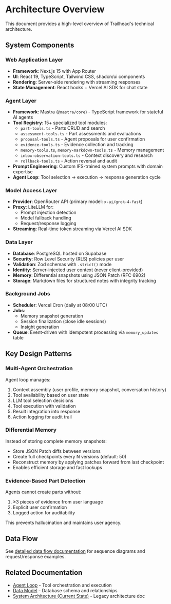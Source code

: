 # Architecture Overview

This document provides a high-level overview of Trailhead's technical architecture.

## System Components

### Web Application Layer

- **Framework**: Next.js 15 with App Router
- **UI**: React 19, TypeScript, Tailwind CSS, shadcn/ui components
- **Rendering**: Server-side rendering with streaming responses
- **State Management**: React hooks + Vercel AI SDK for chat state

### Agent Layer

- **Framework**: Mastra (`@mastra/core`) - TypeScript framework for stateful AI agents
- **Tool Registry**: 15+ specialized tool modules:
  - `part-tools.ts` - Parts CRUD and search
  - `assessment-tools.ts` - Part assessments and evaluations
  - `proposal-tools.ts` - Agent proposals for user confirmation
  - `evidence-tools.ts` - Evidence collection and tracking
  - `memory-tools.ts`, `memory-markdown-tools.ts` - Memory management
  - `inbox-observation-tools.ts` - Context discovery and research
  - `rollback-tools.ts` - Action reversal and audit
- **Prompt Engineering**: Custom IFS-trained system prompts with domain expertise
- **Agent Loop**: Tool selection → execution → response generation cycle

### Model Access Layer

- **Provider**: OpenRouter API (primary model: `x-ai/grok-4-fast`)
- **Proxy**: LiteLLM for:
  - Prompt injection detection
  - Model fallback handling
  - Request/response logging
- **Streaming**: Real-time token streaming via Vercel AI SDK

### Data Layer

- **Database**: PostgreSQL hosted on Supabase
- **Security**: Row Level Security (RLS) policies per user
- **Validation**: Zod schemas with `.strict()` mode
- **Identity**: Server-injected user context (never client-provided)
- **Memory**: Differential snapshots using JSON Patch (RFC 6902)
- **Storage**: Markdown files for structured notes with integrity tracking

### Background Jobs

- **Scheduler**: Vercel Cron (daily at 08:00 UTC)
- **Jobs**:
  - Memory snapshot generation
  - Session finalization (close idle sessions)
  - Insight generation
- **Queue**: Event-driven with idempotent processing via `memory_updates` table

## Key Design Patterns

### Multi-Agent Orchestration

Agent loop manages:
1. Context assembly (user profile, memory snapshot, conversation history)
2. Tool availability based on user state
3. LLM tool selection decisions
4. Tool execution with validation
5. Result integration into response
6. Action logging for audit trail

### Differential Memory

Instead of storing complete memory snapshots:
- Store JSON Patch diffs between versions
- Create full checkpoints every N versions (default: 50)
- Reconstruct memory by applying patches forward from last checkpoint
- Enables efficient storage and fast lookups

### Evidence-Based Part Detection

Agents cannot create parts without:
1. ≥3 pieces of evidence from user language
2. Explicit user confirmation
3. Logged action for auditability

This prevents hallucination and maintains user agency.

## Data Flow

See [detailed data flow documentation](./data-flow.md) for sequence diagrams and request/response examples.

## Related Documentation

- [Agent Loop](./agent-loop.md) - Tool orchestration and execution
- [Data Model](./data-model.md) - Database schema and relationships
- [System Architecture (Current State)](../current_state/01_system_architecture.md) - Legacy architecture doc
